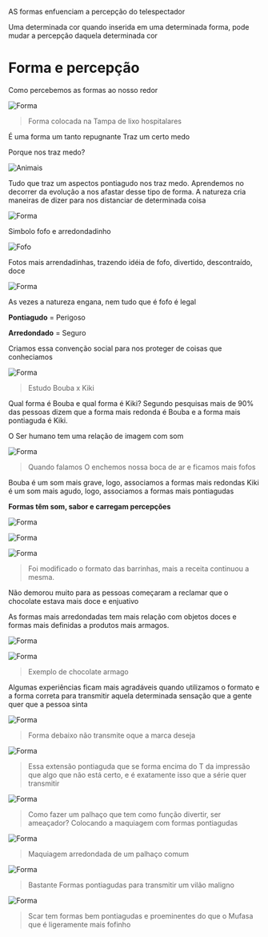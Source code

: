 AS formas enfuenciam a percepção do telespectador

Uma determinada cor quando inserida em uma determinada forma, pode mudar a percepção daquela determinada cor

# Forma e percepção

Como percebemos as formas ao nosso redor

![Forma](/src/img/formas/forma1.PNG)
> Forma colocada na Tampa de lixo hospitalares

É uma forma um tanto repugnante
Traz um certo medo

Porque nos traz medo?

![Animais](/src/img/formas/animais.PNG)

Tudo que traz um aspectos pontiagudo nos traz medo. Aprendemos no decorrer da evolução a nos afastar desse tipo de forma. A natureza cria maneiras de dizer para nos distanciar de determinada coisa

![Forma](/src/img/formas/forma2.PNG)

Simbolo fofo e arredondadinho

![Fofo](/src/img/formas/fofo.PNG)

Fotos mais arrendadinhas, trazendo idéia de fofo, divertido, descontraído, doce

![Forma](/src/img/formas/forma3.PNG)

As vezes a natureza engana, nem tudo que é fofo é legal

**Pontiagudo** = Perigoso

**Arredondado** = Seguro

Criamos essa convenção social para nos proteger de coisas que conheciamos

![Forma](/src/img/formas/forma4.PNG)
> Estudo Bouba x Kiki

Qual forma é Bouba e qual forma é Kiki?
Segundo pesquisas mais de 90% das pessoas dizem que a forma mais redonda é Bouba e a forma mais pontiaguda é Kiki.

O Ser humano tem uma relação de imagem com som

![Forma](/src/img/formas/forma5.PNG)
> Quando falamos O enchemos nossa boca de ar e ficamos mais fofos

Bouba é um som mais grave, logo, associamos a formas mais redondas
Kiki é um som mais agudo, logo, associamos a formas mais pontiagudas

**Formas têm som, sabor e carregam percepções**

![Forma](/src/img/formas/forma6.PNG)

![Forma](/src/img/formas/forma7.PNG)

![Forma](/src/img/formas/forma8.PNG)
> Foi modificado o formato das barrinhas, mais a receita continuou a mesma.
 
Não demorou muito para as pessoas começaram a reclamar que o chocolate estava mais doce e enjuativo

As formas mais arredondadas tem mais relação com objetos doces e formas mais definidas a produtos mais armagos.

![Forma](/src/img/formas/forma9.PNG)

![Forma](/src/img/formas/forma10.PNG)
> Exemplo de chocolate armago

Algumas experiências ficam mais agradáveis quando utilizamos o formato e a forma correta para transmitir aquela determinada sensação que a gente quer que a pessoa sinta

![Forma](/src/img/formas/forma11.PNG)
> Forma debaixo não transmite oque a marca deseja

![Forma](/src/img/formas/forma12.PNG)
> Essa extensão pontiaguda que se forma encima do T da impressão que algo que não está certo, e é exatamente isso que a série quer transmitir

![Forma](/src/img/formas/forma13.PNG)
> Como fazer um palhaço que tem como função divertir, ser ameaçador? Colocando a maquiagem com formas pontiagudas

![Forma](/src/img/formas/forma14.PNG)
> Maquiagem arredondada de um palhaço comum

![Forma](/src/img/formas/forma15.PNG)
> Bastante Formas pontiagudas para transmitir um vilão maligno

![Forma](/src/img/formas/forma16.PNG)
> Scar tem formas bem pontiagudas e proeminentes do que o Mufasa que é ligeramente mais fofinho